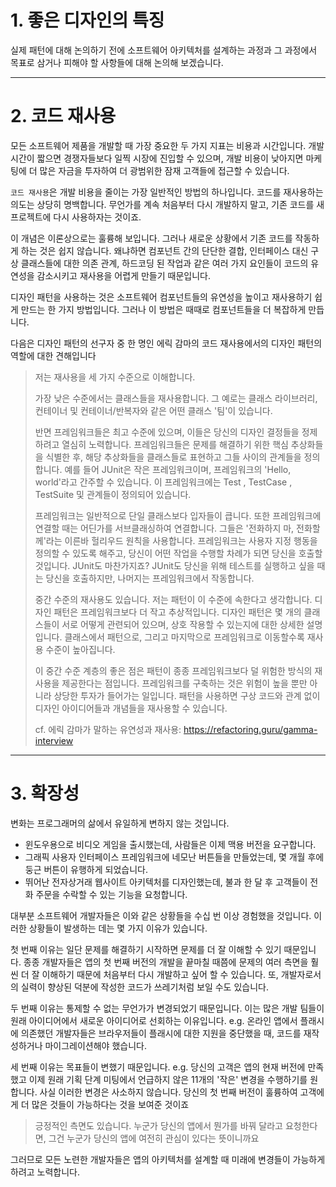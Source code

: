# 1. 좋은 디자인의 특징

실제 패턴에 대해 논의하기 전에 소프트웨어 아키텍처를 설계하는 과정과
그 과정에서 목표로 삼거나 피해야 할 사항들에 대해 논의해 보겠습니다.

---

# 2. 코드 재사용

모든 소프트웨어 제품을 개발할 때 가장 중요한 두 가지 지표는 비용과 시간입니다.
개발 시간이 짧으면 경쟁자들보다 일찍 시장에 진입할 수 있으며,
개발 비용이 낮아지면 마케팅에 더 많은 자금을 투자하여 더 광범위한 잠재 고객들에 접근할 수 있습니다.

`코드 재사용`은 개발 비용을 줄이는 가장 일반적인 방법의 하나입니다. 코드를 재사용하는 의도는 상당히 명백합니다.
무언가를 계속 처음부터 다시 개발하지 말고, 기존 코드를 새 프로젝트에 다시 사용하자는 것이죠.

이 개념은 이론상으로는 훌륭해 보입니다. 그러나 새로운 상황에서 기존 코드를 작동하게 하는 것은 쉽지 않습니다.
왜냐하면 컴포넌트 간의 단단한 결합, 인터페이스 대신 구상 클래스들에 대한 의존 관계,
하드코딩 된 작업과 같은 여러 가지 요인들이 코드의 유연성을 감소시키고 재사용을 어렵게 만들기 때문입니다.

디자인 패턴을 사용하는 것은 소프트웨어 컴포넌트들의 유연성을 높이고 재사용하기 쉽게 만드는 한 가지 방법입니다.
그러나 이 방법은 때때로 컴포넌트들을 더 복잡하게 만듭니다.

다음은 디자인 패턴의 선구자 중 한 명인 에릭 감마의 코드 재사용에서의 디자인 패턴의 역할에 대한 견해입니다

> 저는 재사용을 세 가지 수준으로 이해합니다.
>
> 가장 낮은 수준에서는 클래스들을 재사용합니다. 그 예로는 클래스 라이브러리, 컨테이너 및 컨테이너/반복자와 같은 어떤 클래스 '팀'이 있습니다.
>
> 반면 프레임워크들은 최고 수준에 있으며, 이들은 당신의 디자인 결정들을 정제하려고 열심히 노력합니다. 프레임워크들은 문제를 해결하기 위한 핵심 추상화들을 식별한 후, 해당 추상화들을 클래스들로 표현하고 그들 사이의 관계들을 정의합니다. 예를 들어 JUnit은 작은 프레임워크이며, 프레임워크의 'Hello, world'라고 간주할 수 있습니다. 이 프레임워크에는 Test , TestCase , TestSuite 및 관계들이 정의되어 있습니다.
>
> 프레임워크는 일반적으로 단일 클래스보다 입자들이 큽니다. 또한 프레임워크에 연결할 때는 어딘가를 서브클래싱하여 연결합니다. 그들은 '전화하지 마, 전화할께'라는 이른바 헐리우드 원칙을 사용합니다. 프레임워크는 사용자 지정 행동을 정의할 수 있도록 해주고, 당신이 어떤 작업을 수행할 차례가 되면 당신을 호출할 것입니다. JUnit도 마찬가지죠? JUnit도 당신을 위해 테스트를 실행하고 싶을 때는 당신을 호출하지만, 나머지는 프레임워크에서 작동합니다.
>
> 중간 수준의 재사용도 있습니다. 저는 패턴이 이 수준에 속한다고 생각합니다. 디자인 패턴은 프레임워크보다 더 작고 추상적입니다. 디자인 패턴은 몇 개의 클래스들이 서로 어떻게 관련되어 있으며, 상호 작용할 수 있는지에 대한 상세한 설명입니다. 클래스에서 패턴으로, 그리고 마지막으로 프레임워크로 이동할수록 재사용 수준이 높아집니다.
>
> 이 중간 수준 계층의 좋은 점은 패턴이 종종 프레임워크보다 덜 위험한 방식의 재사용을 제공한다는 점입니다. 프레임워크를 구축하는 것은 위험이 높을 뿐만 아니라 상당한 투자가 들어가는 일입니다. 패턴을 사용하면 구상 코드와 관계 없이 디자인 아이디어들과 개념들을 재사용할 수 있습니다.
>
> cf. 에릭 감마가 말하는 유연성과 재사용: https://refactoring.guru/gamma-interview

---

# 3. 확장성

변화는 프로그래머의 삶에서 유일하게 변하지 않는 것입니다.

- 윈도우용으로 비디오 게임을 출시했는데, 사람들은 이제 맥용 버전을 요구합니다.
- 그래픽 사용자 인터페이스 프레임워크에 네모난 버튼들을 만들었는데, 몇 개월 후에 둥근 버튼이 유행하게 되었습니다.
- 뛰어난 전자상거래 웹사이트 아키텍처를 디자인했는데, 불과 한 달 후 고객들이 전화 주문을 수락할 수 있는 기능을 요청합니다.

대부분 소프트웨어 개발자들은 이와 같은 상황들을 수십 번 이상 경험했을 것입니다.
이러한 상황들이 발생하는 데는 몇 가지 이유가 있습니다.

첫 번째 이유는 일단 문제를 해결하기 시작하면 문제를 더 잘 이해할 수 있기 때문입니다.
종종 개발자들은 앱의 첫 번째 버전의 개발을 끝마칠 때쯤에 문제의 여러 측면을 훨씬 더 잘 이해하기 때문에
처음부터 다시 개발하고 싶어 할 수 있습니다.
또, 개발자로서의 실력이 향상된 덕분에 작성한 코드가 쓰레기처럼 보일 수도 있습니다.

두 번째 이유는 통제할 수 없는 무언가가 변경되었기 때문입니다.
이는 많은 개발 팀들이 원래 아이디어에서 새로운 아이디어로 선회하는 이유입니다.
e.g. 온라인 앱에서 플래시에 의존했던 개발자들은 브라우저들이 플래시에 대한 지원을 중단했을 때,
코드를 재작성하거나 마이그레이션해야 했습니다.

세 번째 이유는 목표들이 변했기 때문입니다.
e.g. 당신의 고객은 앱의 현재 버전에 만족했고
이제 원래 기획 단계 미팅에서 언급하지 않은 11개의 '작은' 변경을 수행하기를 원합니다.
사실 이러한 변경은 사소하지 않습니다.
당신의 첫 번째 버전이 훌륭하여 고객에게 더 많은 것들이 가능하다는 것을 보여준 것이죠

> 긍정적인 측면도 있습니다. 누군가 당신의 앱에서 뭔가를 바꿔 달라고 요청한다면,
> 그건 누군가 당신의 앱에 여전히 관심이 있다는 뜻이니까요

그러므로 모든 노련한 개발자들은 앱의 아키텍처를 설계할 때 미래에 변경들이 가능하게 하려고 노력합니다.
